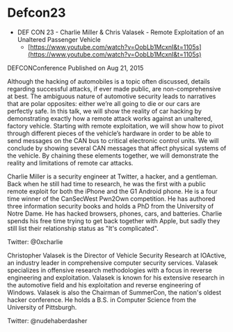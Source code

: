 # Defcon23

* DEF CON 23 - Charlie Miller & Chris Valasek - Remote Exploitation of an Unaltered Passenger Vehicle
  * [https://www.youtube.com/watch?v=OobLb1McxnI&t=1105s](https://www.youtube.com/watch?v=OobLb1McxnI&t=1105s)

DEFCONConference Published on Aug 21, 2015

Although the hacking of automobiles is a topic often discussed, details regarding successful attacks, if ever made public, are non-comprehensive at best. The ambiguous nature of automotive security leads to narratives that are polar opposites: either we’re all going to die or our cars are perfectly safe. In this talk, we will show the reality of car hacking by demonstrating exactly how a remote attack works against an unaltered, factory vehicle. Starting with remote exploitation, we will show how to pivot through different pieces of the vehicle’s hardware in order to be able to send messages on the CAN bus to critical electronic control units. We will conclude by showing several CAN messages that affect physical systems of the vehicle. By chaining these elements together, we will demonstrate the reality and limitations of remote car attacks.

Charlie Miller is a security engineer at Twitter, a hacker, and a gentleman. Back when he still had time to research, he was the first with a public remote exploit for both the iPhone and the G1 Android phone. He is a four time winner of the CanSecWest Pwn2Own competition. He has authored three information security books and holds a PhD from the University of Notre Dame. He has hacked browsers, phones, cars, and batteries. Charlie spends his free time trying to get back together with Apple, but sadly they still list their relationship status as "It's complicated".

Twitter: @0xcharlie

Christopher Valasek is the Director of Vehicle Security Research at IOActive, an industry leader in comprehensive computer security services. Valasek specializes in offensive research methodologies with a focus in reverse engineering and exploitation. Valasek is known for his extensive research in the automotive field and his exploitation and reverse engineering of Windows. Valasek is also the Chairman of SummerCon, the nation's oldest hacker conference. He holds a B.S. in Computer Science from the University of Pittsburgh.

Twitter: @nudehaberdasher

